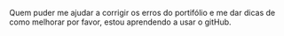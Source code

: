 Quem puder me ajudar a corrigir os erros do portifólio e me dar dicas de como melhorar por favor, estou aprendendo a usar o gitHub. 
